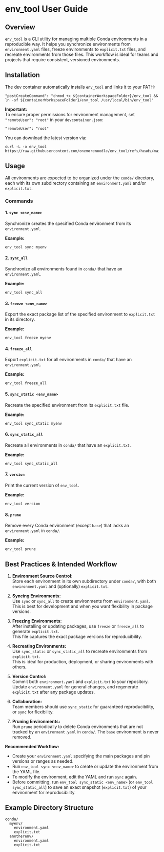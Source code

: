 # env_tool User Guide

## Overview

`env_tool` is a CLI utility for managing multiple Conda environments in a reproducible way. It helps you synchronize environments from `environment.yaml` files, freeze environments to `explicit.txt` files, and recreate environments from those files. This workflow is ideal for teams and projects that require consistent, versioned environments.

## Installation

The dev container automatically installs `env_tool` and links it to your PATH:

```
"postCreateCommand": "chmod +x ${containerWorkspaceFolder}/env_tool && ln -sf ${containerWorkspaceFolder}/env_tool /usr/local/bin/env_tool"
```

**Important:**  
To ensure proper permissions for environment management, set `"remoteUser": "root"` in your `devcontainer.json`:

```jsonc
"remoteUser": "root"
```

You can download the latest version via:

```
curl -L -o env_tool https://raw.githubusercontent.com/onemorenoodle/env_tool/refs/heads/main/env_tool
```

## Usage

All environments are expected to be organized under the `conda/` directory, each with its own subdirectory containing an `environment.yaml` and/or `explicit.txt`.

### Commands

#### 1. `sync <env_name>`
Synchronize creates the specified Conda environment from its `environment.yaml`.

**Example:**
```
env_tool sync myenv
```

#### 2. `sync_all`
Synchronize all environments found in `conda/` that have an `environment.yaml`.

**Example:**
```
env_tool sync_all
```

#### 3. `freeze <env_name>`
Export the exact package list of the specified environment to `explicit.txt` in its directory.

**Example:**
```
env_tool freeze myenv
```

#### 4. `freeze_all`
Export `explicit.txt` for all environments in `conda/` that have an `environment.yaml`.

**Example:**
```
env_tool freeze_all
```

#### 5. `sync_static <env_name>`
Recreate the specified environment from its `explicit.txt` file.

**Example:**
```
env_tool sync_static myenv
```

#### 6. `sync_static_all`
Recreate all environments in `conda/` that have an `explicit.txt`.

**Example:**
```
env_tool sync_static_all
```

#### 7. `version`
Print the current version of `env_tool`.

**Example:**
```
env_tool version
```

#### 8. `prune`
Remove every Conda environment (except `base`) that lacks an `environment.yaml` in `conda/`.

**Example:**
```
env_tool prune
```

## Best Practices & Intended Workflow

1. **Environment Source Control:**  
   Store each environment in its own subdirectory under `conda/`, with both `environment.yaml` and (optionally) `explicit.txt`.

2. **Syncing Environments:**  
   Use `sync` or `sync_all` to create environments from `environment.yaml`.  
   This is best for development and when you want flexibility in package versions.

3. **Freezing Environments:**  
   After installing or updating packages, use `freeze` or `freeze_all` to generate `explicit.txt`.  
   This file captures the exact package versions for reproducibility.

4. **Recreating Environments:**  
   Use `sync_static` or `sync_static_all` to recreate environments from `explicit.txt`.  
   This is ideal for production, deployment, or sharing environments with others.

5. **Version Control:**  
   Commit both `environment.yaml` and `explicit.txt` to your repository.  
   Update `environment.yaml` for general changes, and regenerate `explicit.txt` after any package updates.

6. **Collaboration:**  
   Team members should use `sync_static` for guaranteed reproducibility, or `sync` for flexibility.

7. **Pruning Environments:**  
   Run `prune` periodically to delete Conda environments that are not tracked by an `environment.yaml` in `conda/`. The `base` environment is never removed.

**Recommended Workflow:**  
- Create your `environment.yaml` specifying the main packages and pin versions or ranges as needed.
- Run `env_tool sync <env_name>` to create or update the environment from the YAML file.
- To modify the environment, edit the YAML and run `sync` again.
- Before committing, run `env_tool sync_static <env_name>` (or `env_tool sync_static_all`) to save an exact snapshot (`explicit.txt`) of your environment for reproducibility.

## Example Directory Structure

```
conda/
  myenv/
    environment.yaml
    explicit.txt
  anotherenv/
    environment.yaml
    explicit.txt
```

